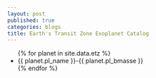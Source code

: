 ```yaml
---
layout: post
published: true
categories: blogs
title: Earth's Transit Zone Exoplanet Catalog 
---
```

<ul>
{% for planet in site.data.etz %}
  <li>{{ planet.pl_name }}-{{ planet.pl_bmasse }}</li>
{% endfor %}
</ul>